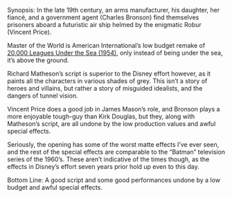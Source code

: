 Synopsis: In the late 19th century, an arms manufacturer, his daughter, her fiancé, and a government agent (Charles Bronson) find themselves prisoners aboard a futuristic air ship helmed by the enigmatic Robur (Vincent Price).

Master of the World is American International’s low budget remake of <a href="/browse/reviews/20000-leagues-under-the-sea-1954/">20,000 Leagues Under the Sea (1954)</a>, only instead of being under the sea, it’s above the ground.

Richard Matheson’s script is superior to the Disney effort however, as it paints all the characters in various shades of grey.  This isn’t a story of heroes and villains, but rather a story of misguided idealists, and the dangers of tunnel vision.

Vincent Price does a good job in James Mason’s role, and Bronson plays a more enjoyable tough-guy than Kirk Douglas, but they, along with Matheson’s script, are all undone by the low production values and awful special effects. 

Seriously, the opening has some of the worst matte effects I’ve ever seen, and the rest of the special effects are comparable to the “Batman” television series of the 1960’s.  These aren’t indicative of the times though, as the effects in Disney’s effort seven years prior hold up even to this day.

Bottom Line: A good script and some good performances undone by a low budget and awful special effects.


	
